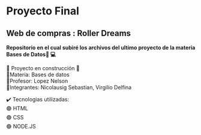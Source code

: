 <h1>Proyecto Final</h1>
<h2>Web de compras : Roller Dreams</h2>

<b>Repositorio en el cual subiré los archivos del ultimo proyecto de la materia Bases de Datos:bookmark_tabs:	:computer:	</b></br>

:construction: Proyecto en construcción :construction:</br>
🔹Materia: Bases de datos</br>
🔹Profesor: Lopez Nelson</br>
🔹Integrantes: Nicolausig Sebastian, Virgilio Delfina</br>

:heavy_check_mark:	Tecnologias utilizadas:</br>
:purple_circle:	HTML</br>
:purple_circle:	CSS</br>
:purple_circle:	NODE.JS</br>

